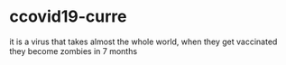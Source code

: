 # ccovid19-curre
it is a virus that takes almost the whole world, when they get vaccinated they become zombies in 7 months
